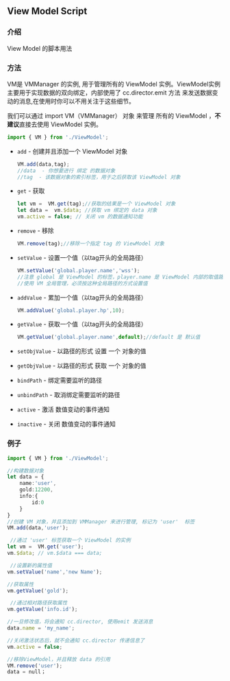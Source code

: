 ## View Model Script

### 介绍 

View Model 的脚本用法

### 方法

VM是 VMManager 的实例, 用于管理所有的 ViewModel 实例。ViewModel实例 主要用于实现数据的双向绑定，内部使用了 cc.director.emit 方法  来发送数据变动的消息,在使用时你可以不用关注于这些细节。

我们可以通过 import  VM（VMManager） 对象 来管理 所有的 ViewModel ，**不建议**直接去使用 ViewModel 实例。

```typescript
import { VM } from './ViewModel';
```

- `add` - 创建并且添加一个 ViewModel 对象

  ``` typescript
  VM.add(data,tag);
  //data  - 你想要进行 绑定 的数据对象
  //tag  - 该数据对象的索引标签，用于之后获取该 ViewModel 对象
  ```

- `get` - 获取

  ```typescript
  let vm =  VM.get(tag);//获取的结果是一个 ViewModel 对象
  let data =  vm.$data; //获取 vm 绑定的 data 对象
  vm.active = false; // 关闭 vm 的数据通知功能
  ```

- `remove` - 移除

  ```typescript
  VM.remove(tag);//移除一个指定 tag 的 ViewModel 对象
  ```
- `setValue` - 设置一个值（以tag开头的全局路径）

    ```typescript
    VM.setValue('global.player.name','wss');
    //注意 global 是 ViewModel 的标签，player.name 是 ViewModel 内部的取值路径
    //使用 VM 全局管理，必须按这种全局路径的方式设置值
    ```
- `addValue` - 累加一个值（以tag开头的全局路径）

  ```typescript
  VM.addValue('global.player.hp',10);
  ```

- `getValue` -  获取一个值（以tag开头的全局路径）

  ```typescript
  VM.getValue('global.player.name',default);//default 是 默认值
  ```

- `setObjValue`  - 以路径的形式 设置 一个 对象的值
- `getObjValue` - 以路径的形式 获取 一个 对象的值
- `bindPath` - 绑定需要监听的路径
- `unbindPath` - 取消绑定需要监听的路径
- `active` - 激活 数值变动的事件通知
- `inactive` - 关闭 数值变动的事件通知

### 例子

```typescript
import { VM } from './ViewModel';

//构建数据对象
let data = {
    name:'user',
    gold:12200,
    info:{
        id:0
    }
}
//创建 VM 对象，并且添加到 VMManager 来进行管理, 标记为 'user'  标签
VM.add(data,'user');

 //通过 'user' 标签获取一个 ViewModel 的实例
let vm =  VM.get('user');
vm.$data; // vm.$data === data;

 //设置新的属性值
vm.setValue('name','new Name');

//获取属性
vm.getValue('gold'); 

 //通过相对路径获取属性
vm.getValue('info.id');

//一旦修改值，将会通知 cc.director, 使用emit 发送消息 
data.name = 'my_name'; 

//关闭激活状态后，就不会通知 cc.director 传递信息了
vm.active = false; 

//移除ViewModel，并且释放 data 的引用
VM.remove('user');
data = null；
```

